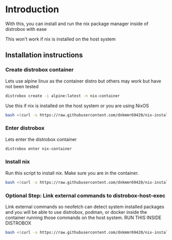 # Introduction

With this, you can install and run the nix package manager inside of distrobox with ease

This won't work if nix is installed on the host system

## Installation instructions

### Create distrobox container

Lets use alpine linux as the container distro but others may work but have not been tested

```bash
distrobox create -i alpine:latest -n nix-container
```

Use this if nix is installed on the host system or you are using NixOS

```bash
bash <(curl -s https://raw.githubusercontent.com/dnkmmr69420/nix-installer-scripts/main/nix-distrobox/distrobox-no-mount-nix.sh) ; https://raw.githubusercontent.com/dnkmmr69420/nix-installer-scripts/main/nix-distrobox/create-distrobox-no-nix-mount.sh ; rm -rf ~/nix-distrobox
```

### Enter distrobox

Lets enter the distrobox container

```bash
distrobox enter nix-container
```

### Install nix

Run this script to install nix. Make sure you are in the container.

```bash
bash <(curl -s https://raw.githubusercontent.com/dnkmmr69420/nix-installer-scripts/main/nix-distrobox/nix-distrobox-installer.sh)
```

### Optional Step: Link external commands to distrobox-host-exec

Link external commands so neofetch can detect system installed packages and you will be able to use distrobox, podman, or docker inside the container running those commands on the host system. RUN THIS INSIDE DISTROBOX

```bash
bash <(curl -s https://raw.githubusercontent.com/dnkmmr69420/nix-installer-scripts/main/nix-distrobox/add-external-commands.sh)
```
